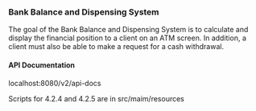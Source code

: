### **Bank Balance and Dispensing System**

The goal of the Bank Balance and Dispensing System is to calculate and display the financial position to a client on an ATM screen.  In addition, a client must also be able to make a request for a cash withdrawal.

#### API Documentation

localhost:8080/v2/api-docs

Scripts for 4.2.4 and 4.2.5 are in src/maim/resources